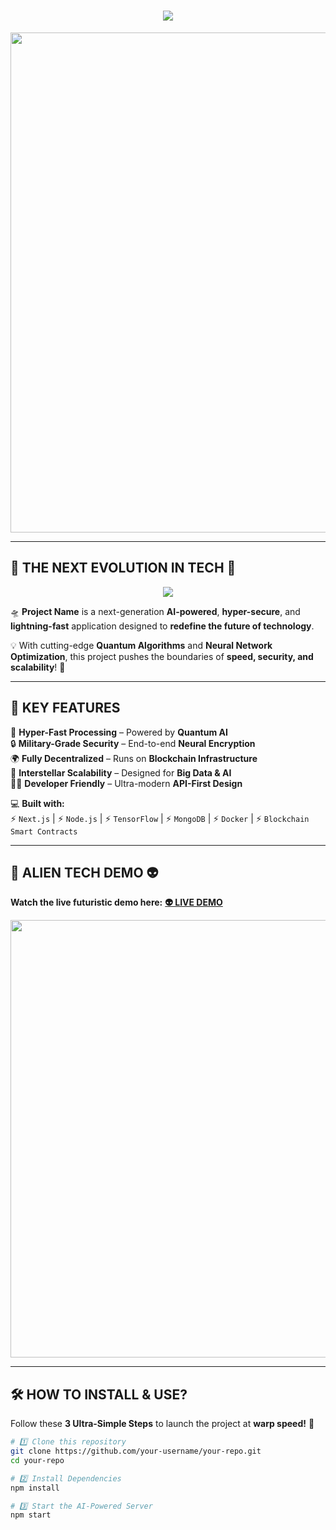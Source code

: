 <h1 align="center">
  <img src="https://readme-typing-svg.herokuapp.com?font=Orbitron&size=26&duration=2000&pause=500&color=00FFFF&center=true&vCenter=true&width=750&lines=🛸+Welcome+to+Project+Name!;👽+An+Alien-Tech+Revolution;⚡+Blazing+Fast+Performance;🛠️+Built+for+Developers!">
</h1>

<p align="center">
  <img src="https://media.giphy.com/media/3oEduSbSGpGaRX2Vri/giphy.gif" width="800"/>
</p>

---

## **🌌 THE NEXT EVOLUTION IN TECH 🚀**
<p align="center">
  <img src="https://readme-typing-svg.herokuapp.com?font=Orbitron&size=20&duration=2000&pause=500&color=FF00FF&center=true&vCenter=true&width=650&lines=⚡+Speed+Beyond+Light!;🔐+Ultimate+Security!;🎨+Mind-Blowing+Design!;🔥+Super+Scalable!">
</p>

🛸 **Project Name** is a next-generation **AI-powered**, **hyper-secure**, and **lightning-fast** application designed to **redefine the future of technology**.  

💡 With cutting-edge **Quantum Algorithms** and **Neural Network Optimization**, this project pushes the boundaries of **speed, security, and scalability**! 🚀  

---

## **🚀 KEY FEATURES**
🎯 **Hyper-Fast Processing** – Powered by **Quantum AI**  
🔒 **Military-Grade Security** – End-to-end **Neural Encryption**  
🌍 **Fully Decentralized** – Runs on **Blockchain Infrastructure**  
📡 **Interstellar Scalability** – Designed for **Big Data & AI**  
👨‍🚀 **Developer Friendly** – Ultra-modern **API-First Design**  

💻 **Built with:**  
⚡ `Next.js` | ⚡ `Node.js` | ⚡ `TensorFlow` | ⚡ `MongoDB` | ⚡ `Docker` | ⚡ `Blockchain Smart Contracts`  

---

## 🎥 **ALIEN TECH DEMO** 👽  
**Watch the live futuristic demo here:** **[👽 LIVE DEMO](https://your-demo-link.com)**  

<p align="center">
  <img src="https://media.giphy.com/media/kHU8f8jWqllOw/giphy.gif" width="700"/>
</p>

---

## **🛠️ HOW TO INSTALL & USE?**
Follow these **3 Ultra-Simple Steps** to launch the project at **warp speed!** 🚀  

```bash
# 1️⃣ Clone this repository
git clone https://github.com/your-username/your-repo.git
cd your-repo

# 2️⃣ Install Dependencies
npm install

# 3️⃣ Start the AI-Powered Server
npm start
